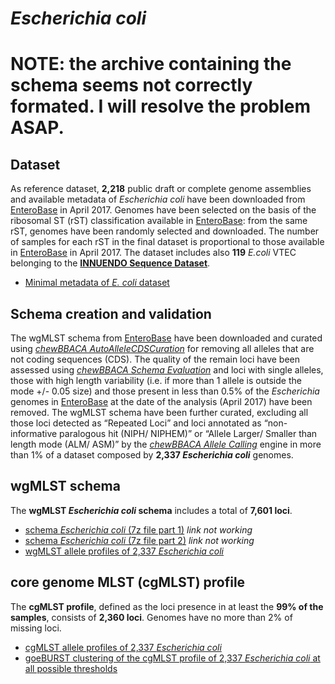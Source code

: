 # *Escherichia coli*

# NOTE: the archive containing the schema seems not correctly formated. I will resolve the problem ASAP.

## Dataset
As reference dataset, **2,218** public draft or complete genome assemblies and available metadata of *Escherichia coli* have been downloaded from [EnteroBase](https://enterobase.warwick.ac.uk/species/index/ecoli) in April 2017. Genomes have been selected on the basis of the ribosomal ST (rST) classification available in [EnteroBase](https://enterobase.warwick.ac.uk/species/index/ecoli): from the same rST, genomes have been randomly selected and downloaded. The number of samples for each rST in the final dataset is proportional to those available in [EnteroBase](https://enterobase.warwick.ac.uk/species/index/ecoli) in April 2017. The dataset includes also **119** *E.coli* VTEC belonging to the **[INNUENDO Sequence Dataset](https://docs.google.com/viewer?a=v&pid=sites&srcid=ZGVmYXVsdGRvbWFpbnxpbm51ZW5kb2NvbnxneDo2YmYyOGU0MjE4ZGJiMmQ0)**.

* [Minimal metadata of *E. coli* dataset](https://drive.google.com/file/d/1ad5olL1bthmX_VmFqryjOaAxoWFIYLv5/view?usp=sharing) 

## Schema creation and validation
The wgMLST schema from [EnteroBase](https://enterobase.warwick.ac.uk/species/ecoli/download_data) have been downloaded and curated using [*chewBBACA AutoAlleleCDSCuration*](https://github.com/B-UMMI/chewBBACA/wiki/1.-Schema-Creation) for removing all alleles that are not coding sequences (CDS). The quality of the remain loci have been assessed using [*chewBBACA Schema Evaluation*](https://github.com/B-UMMI/chewBBACA/wiki/1.-Schema-Creation) and loci with single alleles, those with high length variability (i.e. if more than 1 allele is outside the mode +/- 0.05 size) and those present in less than 0.5% of the *Escherichia* genomes in [EnteroBase](https://enterobase.warwick.ac.uk/species/index/ecoli) at the date of the analysis (April 2017) have been removed. The wgMLST schema have been further curated, excluding all those loci detected as “Repeated Loci” and loci annotated as “non-informative paralogous hit (NIPH/ NIPHEM)” or “Allele Larger/ Smaller than length mode (ALM/ ASM)” by the [*chewBBACA Allele Calling*](https://github.com/B-UMMI/chewBBACA/wiki/2.-Allele-Calling) engine in more than 1% of a dataset composed by **2,337 *Escherichia coli*** genomes.

## wgMLST schema
The **wgMLST *Escherichia coli* schema** includes a total of **7,601 loci**. 

* [schema *Escherichia coli* (7z file part 1)]() *link not working*
* [schema *Escherichia coli* (7z file part 2)]() *link not working*
* [wgMLST allele profiles of 2,337 *Escherichia coli*](https://drive.google.com/file/d/1E0mS95OeiGECpEmq5VsxolrCYeMMp0nN/view?usp=sharing) 

## core genome MLST (cgMLST) profile
The **cgMLST profile**, defined as the loci presence in at least the **99% of the samples**, consists of **2,360 loci**. Genomes have no more than 2% of missing loci.

* [cgMLST allele profiles of 2,337 *Escherichia coli*](https://drive.google.com/file/d/1n-6a2gCZx2zxoBHmpMt-v_rkDfmImTG_/view?usp=sharing)
* [goeBURST clustering of the cgMLST profile of 2,337 *Escherichia coli* at all possible thresholds](https://drive.google.com/file/d/13spszs5jMqJCXisQA2Mehm9zvrr0veRW/view?usp=sharing)
